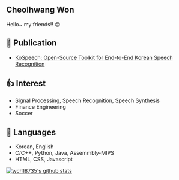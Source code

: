 ## Cheolhwang Won
Hello~ my friends!! :blush:

## :book: Publication
- [KoSpeech: Open-Source Toolkit for End-to-End Korean Speech Recognition](https://arxiv.org/abs/2009.03092)

## :thumbsup: Interest
- Signal Processing, Speech Recognition, Speech Synthesis
- Finance Engineering
- Soccer

## :lips: Languages
- Korean, English
- C/C++, Python, Java, Assemmbly-MIPS
- HTML, CSS, Javascript

 [![wch18735's github stats](https://github-readme-stats.vercel.app/api?username=wch18735)](https://github.com/anuraghazra/github-readme-stats)
